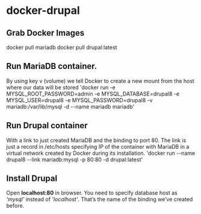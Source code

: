 # docker-drupal

## Grab Docker Images
docker pull mariadb
docker pull drupal:latest

## Run MariaDB container.
By using key v (volume) we tell Docker to create a new mount from the host where our data will be stored
'docker run -e MYSQL_ROOT_PASSWORD=admin -e MYSQL_DATABASE=drupal8 -e MYSQL_USER=drupal8 -e MYSQL_PASSWORD=drupal8 -v mariadb:/var/lib/mysql -d --name mariadb mariadb'

## Run Drupal container
With a link to just created MariaDB and the binding to port 80. The link is just a record in /etc/hosts specifying IP of the container with MariaDB in a virtual network created by Docker during its installation.
'docker run --name drupal8 --link mariadb:mysql -p 80:80 -d drupal:latest'

## Install Drupal 
Open **localhost:80** in browser. You need to specify database host as *'mysql'* instead of *'localhost'*. That’s the name of the binding we’ve created before.

